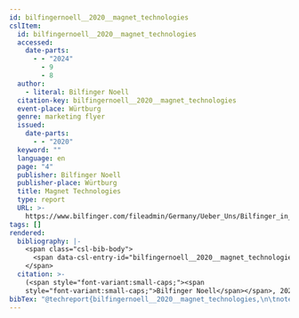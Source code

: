 ```yaml
---
id: bilfingernoell__2020__magnet_technologies
cslItem:
  id: bilfingernoell__2020__magnet_technologies
  accessed:
    date-parts:
      - - "2024"
        - 9
        - 8
  author:
    - literal: Bilfinger Noell
  citation-key: bilfingernoell__2020__magnet_technologies
  event-place: Würtburg
  genre: marketing flyer
  issued:
    date-parts:
      - - "2020"
  keyword: ""
  language: en
  page: "4"
  publisher: Bilfinger Noell
  publisher-place: Würtburg
  title: Magnet Technologies
  type: report
  URL: >-
    https://www.bilfinger.com/fileadmin/Germany/Ueber_Uns/Bilfinger_in_Deutschland/Bilfinger_Noell/Bilfinger_Noell_Productsheets/2020_Magnet_Tech_Flyer.pdf
tags: []
rendered:
  bibliography: |-
    <span class="csl-bib-body">
      <span data-csl-entry-id="bilfingernoell__2020__magnet_technologies" class="csl-entry"><span class='author-bib'>Bilfinger Noell</span>. <span class='date-bib'>(2020)</span>. <span class='title'><i><b><span style="font-style:normal;">Magnet Technologies</span></b></i></span> (S. 4) [Marketing flyer]. Bilfinger Noell. <span class='URL'><a href='https://www.bilfinger.com/fileadmin/Germany/Ueber_Uns/Bilfinger_in_Deutschland/Bilfinger_Noell/Bilfinger_Noell_Productsheets/2020_Magnet_Tech_Flyer.pdf'>LINK</a></span></span>
    </span>
  citation: >-
    (<span style="font-variant:small-caps;"><span
    style="font-variant:small-caps;">Bilfinger Noell</span></span>, 2020)
bibTex: "@techreport{bilfingernoell__2020__magnet_technologies,\n\tnote = {[Online; accessed 2024-09-08]},\n\taddress = {W{\\\" u}rtburg},\n\tauthor = {{Bilfinger Noell}},\n\tyear = {2020},\n\tpages = {4},\n\tinstitution = {Bilfinger Noell},\n\ttitle = {Magnet {Technologies}},\n\ttype = {marketing flyer},\n\turl = {https://www.bilfinger.com/fileadmin/Germany/Ueber_Uns/Bilfinger_in_Deutschland/Bilfinger_Noell/Bilfinger_Noell_Productsheets/2020_Magnet_Tech_Flyer.pdf},\n}\n\n"
---
```

